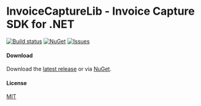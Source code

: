 # InvoiceCaptureLib - Invoice Capture SDK for .NET

[![Build status](https://ci.appveyor.com/api/projects/status/bvvchuog648l3dlo?svg=true)](https://ci.appveyor.com/project/jmadureira/invoicecapturelib)
[![NuGet](https://img.shields.io/nuget/v/InvoiceCaptureLib.svg?label=NuGet&style=flat-square)](https://www.nuget.org/packages/InvoiceCaptureLib/)
[![Issues](https://img.shields.io/github/issues/invisiblecloud/InvoiceCaptureLib.svg?style=flat-square)](https://github.com/invisiblecloud/InvoiceCaptureLib/issues)

#### Download

Download the [latest release] or via [NuGet].

#### License

[MIT]

[latest release]: https://github.com/invisiblecloud/InvoiceCaptureLib/releases
[NuGet]: https://www.nuget.org/packages/InvoiceCaptureLib/
[MIT]: https://github.com/invisiblecloud/InvoiceCaptureLib/blob/master/LICENSE
